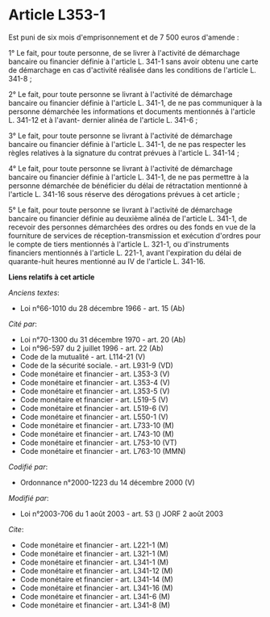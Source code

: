 # Article L353-1

Est puni de six mois d'emprisonnement et de 7 500 euros d'amende :

1° Le fait, pour toute personne, de se livrer à l'activité de démarchage bancaire ou financier définie à l'article L. 341-1
sans avoir obtenu une carte de démarchage en cas d'activité réalisée dans les conditions de l'article L. 341-8 ;

2° Le fait, pour toute personne se livrant à l'activité de démarchage bancaire ou financier définie à l'article L. 341-1, de
ne pas communiquer à la personne démarchée les informations et documents mentionnés à l'article L. 341-12 et à l'avant-
dernier alinéa de l'article L. 341-6 ;

3° Le fait, pour toute personne se livrant à l'activité de démarchage bancaire ou financier définie à l'article L. 341-1, de
ne pas respecter les règles relatives à la signature du contrat prévues à l'article L. 341-14 ;

4° Le fait, pour toute personne se livrant à l'activité de démarchage bancaire ou financier définie à l'article L. 341-1, de
ne pas permettre à la personne démarchée de bénéficier du délai de rétractation mentionné à l'article L. 341-16 sous réserve
des dérogations prévues à cet article ;

5° Le fait, pour toute personne se livrant à l'activité de démarchage bancaire ou financier définie au deuxième alinéa de
l'article L. 341-1, de recevoir des personnes démarchées des ordres ou des fonds en vue de la fourniture de services de
réception-transmission et exécution d'ordres pour le compte de tiers mentionnés à l'article L. 321-1, ou d'instruments
financiers mentionnés à l'article L. 221-1, avant l'expiration du délai de quarante-huit heures mentionné au IV de l'article
L. 341-16.

**Liens relatifs à cet article**

_Anciens textes_:

  - Loi n°66-1010 du 28 décembre 1966 - art. 15 (Ab)

_Cité par_:

  - Loi n°70-1300 du 31 décembre 1970 - art. 20 (Ab)
  - Loi n°96-597 du 2 juillet 1996 - art. 22 (Ab)
  - Code de la mutualité - art. L114-21 (V)
  - Code de la sécurité sociale. - art. L931-9 (VD)
  - Code monétaire et financier - art. L353-3 (V)
  - Code monétaire et financier - art. L353-4 (V)
  - Code monétaire et financier - art. L353-5 (V)
  - Code monétaire et financier - art. L519-5 (V)
  - Code monétaire et financier - art. L519-6 (V)
  - Code monétaire et financier - art. L550-1 (V)
  - Code monétaire et financier - art. L733-10 (M)
  - Code monétaire et financier - art. L743-10 (M)
  - Code monétaire et financier - art. L753-10 (VT)
  - Code monétaire et financier - art. L763-10 (MMN)

_Codifié par_:

  - Ordonnance n°2000-1223 du 14 décembre 2000 (V)

_Modifié par_:

  - Loi n°2003-706 du 1 août 2003 - art. 53 () JORF 2 août 2003

_Cite_:

  - Code monétaire et financier - art. L221-1 (M)
  - Code monétaire et financier - art. L321-1 (M)
  - Code monétaire et financier - art. L341-1 (M)
  - Code monétaire et financier - art. L341-12 (M)
  - Code monétaire et financier - art. L341-14 (M)
  - Code monétaire et financier - art. L341-16 (M)
  - Code monétaire et financier - art. L341-6 (M)
  - Code monétaire et financier - art. L341-8 (M)
